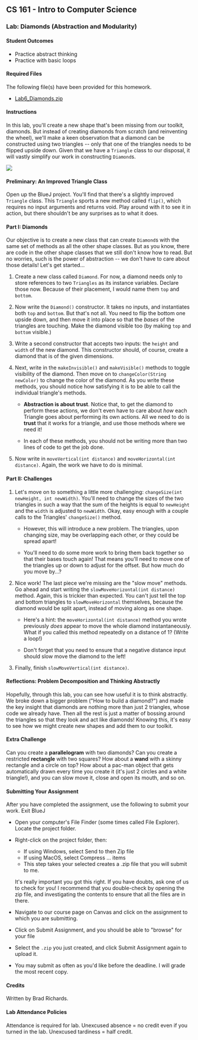 ## CS 161 - Intro to Computer Science

### Lab: Diamonds (Abstraction and Modularity)


#### Student Outcomes

- Practice abstract thinking
- Practice with basic loops

<!-- 
#### Working with Partners (Please Read)

You are required to work _together_ on labs. As I mentioned the first day of class, some of you may have had some prior programming experience, and this lab may come more naturally for you. Please be humble and be supportive to one another, and don't leave your partner behind. Labs are _very_ low-stakes, and you'll get full credit for being here, working through it, and being a good citizen. We'll be around to help.

Here are your assigned partners for today's lab.

```
[Strash, K, Steller, L, Jones, S]
[Roppolo, G, Culpepper, A]
[Rodriguez, C, Jones, B]
[Murphy, C, Beardsley, M]
[Grey, E, Brown, A]
[Miller, D, Murayama, E]
[Wissing, A, Camblin, F]
``` -->

#### Required Files

The following file(s) have been provided for this homework.

- [Lab6_Diamonds.zip](Lab6_Diamonds.zip)

#### Instructions

In this lab, you'll create a new shape that's been missing from our toolkit, diamonds. But instead of creating diamonds from scratch (and reinventing the wheel), we'll make a keen observation that a diamond can be constructed using two triangles -- only that one of the triangles needs to be flipped upside down. Given that we have a `Triangle` class to our disposal, it will vastly simplify our work in constructing `Diamond`s.

  <img src="figures/lab6_diamond.png" />


#### Preliminary: An Improved Triangle Class

Open up the BlueJ project. You'll find that there's a slightly improved `Triangle` class. This `Triangle` sports a new method called `flip()`, which requires no input arguments and returns void. Play around with it to see it in action, but there shouldn't be any surprises as to what it does.

#### Part I: Diamonds

Our objective is to create a new class that can create  `Diamond`s with the same set of methods as all the other shape classes. But as you know, there are code in the other shape classes that we still don't know how to read. But no worries, such is the power of abstraction -- we don't have to care about those details! Let's get started...

1. Create a new class called `Diamond`. For now, a diamond needs only to store references to two `Triangles` as its instance variables. Declare those now. Because of their placement, I would name them `top` and `bottom`.

2. Now write the `Diamond()` constructor. It takes no inputs, and instantiates both `top` and `bottom`. But that's not all. You need to flip the bottom one upside down, and then move it into place so that the *bases* of the triangles are touching. Make the diamond visible too (by making `top` and `bottom` visible.)

3. Write a second constructor that accepts two inputs: the `height` and `width` of the new diamond. This constructor should, of course, create a diamond that is of the given dimensions. 

4. Next, write in the `makeInvisible()` and `makeVisible()` methods to toggle visibility of the diamond. Then move on to `changeColor(String newColor)` to change the color of the diamond. As you write these methods, you should notice how satisfying it is to be able to call the individual triangle's methods.

    - **Abstraction is about trust**. Notice that, to get the diamond to perform these actions, we don't even have to care about *how* each Triangle goes about performing its own actions. All we need to do is **trust** that it works for a triangle, and use those methods where we need it!

    - In each of these methods, you should not be writing more than two lines of code to get the job done.

5. Now write in `moveVertical(int distance)` and `moveHorizontal(int distance)`. Again, the work we have to do is minimal.

#### Part II: Challenges
1. Let's move on to something a little more challenging: `changeSize(int newHeight, int newWidth)`. You'll need to change the sizes of the two triangles in such a way that the sum of the heights is equal to `newHeight` and the `width` is adjusted to `newWidth`. Okay, easy enough with a couple calls to the Triangles' `changeSize()` method. 

    - However, this will introduce a new problem. The triangles, upon changing size, may be overlapping each other, or they could be spread apart!

    - You'll need to do some more work to bring them back together so that their bases touch again! That means you'll need to move one of the triangles up or down to adjust for the offset. But how much do you move by...?

2. Nice work! The last piece we're missing are the "slow move" methods. Go ahead and start writing the `slowMoveHorizontal(int distance)` method. Again, this is trickier than expected. You can't just tell the top and bottom triangles to `slowMoveHorizontal` themselves, because the diamond would be split apart, instead of moving along as one shape.

    - Here's a hint: the `moveHorizontal(int distance)` method you wrote previously *does* appear to move the whole diamond instantaneously. What if you called this method repeatedly on a distance of 1? (Write a loop!)

    - Don't forget that you need to ensure that a negative distance input should slow move the diamond to the left!

3. Finally, finish `slowMoveVertical(int distance)`.

#### Reflections: Problem Decomposition and Thinking Abstractly
Hopefully, through this lab, you can see how useful it is to think abstractly. We broke down a bigger problem ("How to build a diamond?") and made the key insight that diamonds are nothing more than just 2 triangles, whose code we already have. Then all the rest is just a matter of bossing around the triangles so that they look and act like diamonds! Knowing this, it's easy to see how we might create new shapes and add them to our toolkit. 

#### Extra Challenge
Can you create a **parallelogram** with two diamonds? Can you create a restricted **rectangle** with two squares? How about a **wand** with a skinny rectangle and a circle on top? How about a pac-man object that gets automatically drawn every time you create it (it's just 2 circles and a white triangle!), and you can slow move it, close and open its mouth, and so on.

#### Submitting Your Assignment

After you have completed the assignment, use the following to submit your work.
Exit BlueJ

- Open your computer's File Finder (some times called File Explorer). Locate the project folder.

- Right-click on the project folder, then:

  - If using Windows, select Send to then Zip file
  - If using MacOS, select Compress ... items
  - This step takes your selected creates a .zip file that you will submit to me.

  It's really important you got this right. If you have doubts, ask one of us to check for you! I recommend that you double-check by opening the zip file, and investigating the contents to ensure that all the files are in there.

- Navigate to our course page on Canvas and click on the assignment to which you are submitting.

- Click on Submit Assignment, and you should be able to "browse" for your file

- Select the `.zip` you just created, and click Submit Assignment again to upload it.

- You may submit as often as you'd like before the deadline. I will grade the most recent copy.

#### Credits

Written by Brad Richards.

#### Lab Attendance Policies

Attendance is required for lab. Unexcused absence = no credit even if you turned in the lab. Unexcused tardiness = half credit.
